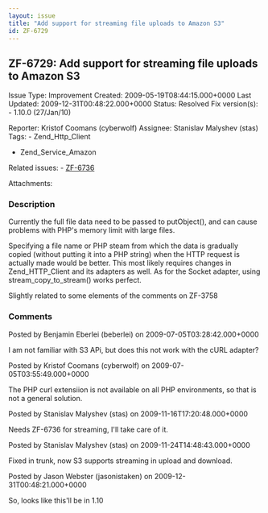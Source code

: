 ```yaml
---
layout: issue
title: "Add support for streaming file uploads to Amazon S3"
id: ZF-6729
---
```


ZF-6729: Add support for streaming file uploads to Amazon S3
------------------------------------------------------------

 Issue Type: Improvement Created: 2009-05-19T08:44:15.000+0000 Last Updated: 2009-12-31T00:48:22.000+0000 Status: Resolved Fix version(s): - 1.10.0 (27/Jan/10)
 
 Reporter:  Kristof Coomans (cyberwolf)  Assignee:  Stanislav Malyshev (stas)  Tags: - Zend\_Http\_Client
- Zend\_Service\_Amazon
 
 Related issues: - [ZF-6736](/issues/browse/ZF-6736)
 
 Attachments: 
### Description

Currently the full file data need to be passed to putObject(), and can cause problems with PHP's memory limit with large files.

Specifying a file name or PHP steam from which the data is gradually copied (without putting it into a PHP string) when the HTTP request is actually made would be better. This most likely requires changes in Zend\_HTTP\_Client and its adapters as well. As for the Socket adapter, using stream\_copy\_to\_stream() works perfect.

Slightly related to some elements of the comments on ZF-3758

 

 

### Comments

Posted by Benjamin Eberlei (beberlei) on 2009-07-05T03:28:42.000+0000

I am not familiar with S3 APi, but does this not work with the cURL adapter?

 

 

Posted by Kristof Coomans (cyberwolf) on 2009-07-05T03:55:49.000+0000

The PHP curl extensiion is not available on all PHP environments, so that is not a general solution.

 

 

Posted by Stanislav Malyshev (stas) on 2009-11-16T17:20:48.000+0000

Needs ZF-6736 for streaming, I'll take care of it.

 

 

Posted by Stanislav Malyshev (stas) on 2009-11-24T14:48:43.000+0000

Fixed in trunk, now S3 supports streaming in upload and download.

 

 

Posted by Jason Webster (jasonistaken) on 2009-12-31T00:48:21.000+0000

So, looks like this'll be in 1.10

 

 